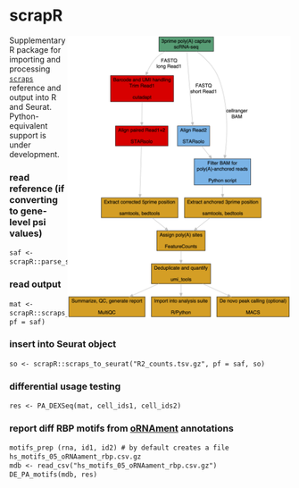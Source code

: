 # scrapR
<img src="inst/flow.png" width="400" align="right">

Supplementary R package for importing and processing [`scraps`](https://github.com/rnabioco/scraps) reference and output into R and Seurat. Python-equivalent support is under development.

### read reference (if converting to gene-level psi values)
```
saf <- scrapR::parse_saf_pf("polyadb32.hg38.saf.gz")
```

### read output
```
mat <- scrapR::scraps_to_matrix("R2_counts.tsv.gz", pf = saf)
```

### insert into Seurat object
```
so <- scrapR::scraps_to_seurat("R2_counts.tsv.gz", pf = saf, so)
```

### differential usage testing
```
res <- PA_DEXSeq(mat, cell_ids1, cell_ids2)
```

### report diff RBP motifs from [oRNAment](http://rnabiology.ircm.qc.ca/oRNAment) annotations
```
motifs_prep (rna, id1, id2) # by default creates a file hs_motifs_05_oRNAament_rbp.csv.gz
mdb <- read_csv("hs_motifs_05_oRNAament_rbp.csv.gz")
DE_PA_motifs(mdb, res)
```
